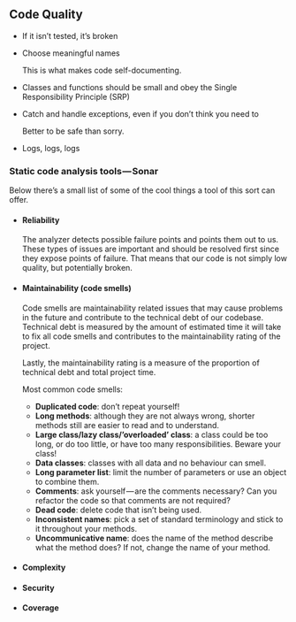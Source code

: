 ## Code Quality
* If it isn’t tested, it’s broken
* Choose meaningful names

    This is what makes code self-documenting.

* Classes and functions should be small and obey the Single Responsibility Principle (SRP)
* Catch and handle exceptions, even if you don’t think you need to

    Better to be safe than sorry.

* Logs, logs, logs

### Static code analysis tools — Sonar
Below there’s a small list of some of the cool things a tool of this sort can offer.
* #### Reliability

    The analyzer detects possible failure points and points them out to us. These types of issues are important and should be resolved first since they expose points of failure. That means that our code is not simply low quality, but potentially broken.

* #### Maintainability (code smells)

    Code smells are maintainability related issues that may cause problems in the future and contribute to the technical debt of our codebase. Technical debt is measured by the amount of estimated time it will take to fix all code smells and contributes to the maintainability rating of the project.

    Lastly, the maintainability rating is a measure of the proportion of technical debt and total project time.

    Most common code smells:
    * __Duplicated code__: don’t repeat yourself!
    * __Long methods__: although they are not always wrong, shorter methods still are easier to read and to understand.
    * __Large class/lazy class/’overloaded’ class__: a class could be too long, or do too little, or have too many responsibilities. Beware your class!
    * __Data classes__: classes with all data and no behaviour can smell.
    * __Long parameter list__: limit the number of parameters or use an object to combine them.
    * __Comments__: ask yourself — are the comments necessary? Can you refactor the code so that comments are not required?
    * __Dead code__: delete code that isn’t being used.
    * __Inconsistent names__: pick a set of standard terminology and stick to it throughout your methods.
    * __Uncommunicative name__: does the name of the method describe what the method does? If not, change the name of your method.

* #### Complexity

* #### Security

* #### Coverage
